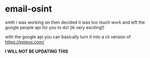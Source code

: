 # email-osint
smth i was working on then decided it was too much work and left the google people api for you to do! (ik very exciting!)

with the google api you can basically turn it into a cli version of <https://epieos.com/>

**I WILL NOT BE UPDATING THIS**